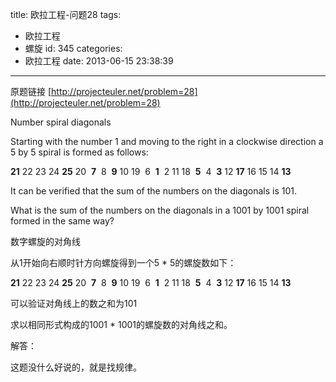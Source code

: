 title: 欧拉工程-问题28
tags:
  - 欧拉工程
  - 螺旋
id: 345
categories:
  - 欧拉工程
date: 2013-06-15 23:38:39
---

原题链接 [http://projecteuler.net/problem=28](http://projecteuler.net/problem=28)


Number spiral diagonals




Starting with the number 1 and moving to the right in a clockwise direction a 5 by 5 spiral is formed as follows:

**21** 22 23 24 **25**
20  **7**  8  **9** 10
19  6  **1**  2 11
18  **5**  4  **3** 12
**17** 16 15 14 **13**

It can be verified that the sum of the numbers on the diagonals is 101.

What is the sum of the numbers on the diagonals in a 1001 by 1001 spiral formed in the same way?

数字螺旋的对角线

从1开始向右顺时针方向螺旋得到一个5 * 5的螺旋数如下：

**21** 22 23 24 **25**
20  **7**  8  **9** 10
19  6  **1**  2 11
18  **5**  4  **3** 12
**17** 16 15 14 **13**

可以验证对角线上的数之和为101

求以相同形式构成的1001 * 1001的螺旋数的对角线之和。

解答：

这题没什么好说的，就是找规律。

